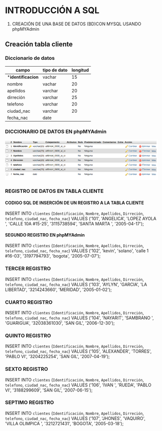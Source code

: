 # INTRODUCCIÓN A SQL

1. CREACIÓN DE UNA BASE DE DATOS (BD)CON MYSQL USANDO phpMYAdmin

## Creación tabla cliente 
### Diccionario de datos
|campo|tipo de dato|longitud|
|-----|------------|--------|
|***identificacion**|vachar|15|
|nombre|vachar|20|
|apellidos|varchar|20|
|dirreción|varchar|25|
|telefono|varchar|20|
|ciudad_nac|varchar|20|
|fecha_nac|date|


### DICCIONARIO DE DATOS EN phpMYAdmin

![registro](registro.png "registro")

### REGISTRO DE DATOS EN TABLA CLIENTE 

#### CODIGO SQL DE INSERCIÓN DE UN REGISTRO A LA TABLA CLIENTE 

INSERT INTO `clientes` (`Identificación`, `Nombre`, `Apellidos`, `Dirreción`, `telefono`, `ciudad_nac`, `fecha_nac`) VALUES ('101', 'ANGELICA', 'LOPEZ AYOLA ', 'CALLE 10A #15-25', '3115738594', 'SANTA MARTA ', '2005-04-17');


#### SEGUNDO REGISTRO EN phpMYAdmin

INSERT INTO `clientes` (`Identificación`, `Nombre`, `Apellidos`, `Dirreción`, `telefono`, `ciudad_nac`, `fecha_nac`) VALUES ('102', 'kevin', 'solano', 'calle 1 #16-03', '3197794793', 'bogota', '2005-07-07');

### TERCER  REGISTRO 

INSERT INTO `clientes` (`Identificación`, `Nombre`, `Apellidos`, `Dirreción`, `telefono`, `ciudad_nac`, `fecha_nac`) VALUES ('103', 'AYLYN', 'GARCIA', 'LA LIBERTAD', '3214243660', 'MERIDAD', '2005-01-02');

### CUARTO REGISTRO 

INSERT INTO `clientes` (`Identificación`, `Nombre`, `Apellidos`, `Dirreción`, `telefono`, `ciudad_nac`, `fecha_nac`) VALUES ('104', 'NAYARIT', 'SAMBRANO ', 'GUARIGUA', '32038361030', 'SAN GIL', '2006-12-30');
### QUINTO REGISTRO 

INSERT INTO `clientes` (`Identificación`, `Nombre`, `Apellidos`, `Dirreción`, `telefono`, `ciudad_nac`, `fecha_nac`) VALUES ('105', 'ALEXANDER', 'TORRES', 'PABLO VI', '3204225254', 'SAN GIL', '2007-04-19');

### SEXTO REGISTRO

INSERT INTO `clientes` (`Identificación`, `Nombre`, `Apellidos`, `Dirreción`, `telefono`, `ciudad_nac`, `fecha_nac`) VALUES ('106', 'IVAN ', 'RUEDA', 'PABLO VI', '3188299609', 'SAN GIL', '2007-06-15');
### SEPTIMO REGISTRO 
INSERT INTO `clientes` (`Identificación`, `Nombre`, `Apellidos`, `Dirreción`, `telefono`, `ciudad_nac`, `fecha_nac`) VALUES ('107', 'JHONES', 'VAQUIRO', 'VILLA OLIMPICA ', '3212721431', 'BOGOTA', '2005-03-18');




